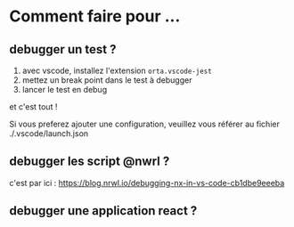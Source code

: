 # Comment faire pour ...

## debugger un test ?

1. avec vscode, installez l'extension `orta.vscode-jest`
2. mettez un break point dans le test à debugger
3. lancer le test en debug

et c'est tout !

Si vous preferez ajouter une configuration, veuillez vous référer au fichier ./.vscode/launch.json

## debugger les script @nwrl ?

c'est par ici : https://blog.nrwl.io/debugging-nx-in-vs-code-cb1dbe9eeeba

## debugger une application react ?
